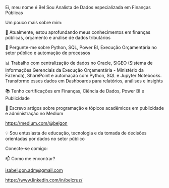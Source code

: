 Ei, meu nome é Bel
Sou Analista de Dados especializada em Finanças Públicas

Um pouco mais sobre mim:

🌱 Atualmente, estou aprofundando meus conhecimentos em finanças públicas, orçamento e análise de dados tributários

💬 Pergunte-me sobre Python, SQL, Power BI, Execução Orçamentária no setor público e automação de processos

📊 Trabalho com centralização de dados no Oracle, SIGEO (Sistema de Informações Gerenciais da Execução Orçamentária - Ministério da Fazenda), SharePoint e automação com Python, SQL e Jupyter Notebooks. Transformo esses dados em Dashboards para relatórios, análises e insights

📚 Tenho certificações em Finanças, Ciência de Dados, Power BI e Publicidade

📝 Escrevo artigos sobre programação e tópicos acadêmicos em publicidade e administração no Medium

https://medium.com/@belgon

💡 Sou entusiasta de educação, tecnologia e da tomada de decisões orientadas por dados no setor público


Conecte-se comigo:

📫 Como me encontrar?

isabel.gon.adm@gmail.com

https://www.linkedin.com/in/belcruz/
